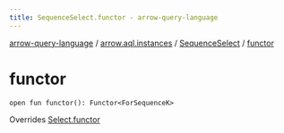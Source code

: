 ```yaml
---
title: SequenceSelect.functor - arrow-query-language
---
```


[arrow-query-language](../../index.html) / [arrow.aql.instances](../index.html) / [SequenceSelect](index.html) / [functor](./functor.html)

# functor

`open fun functor(): Functor<ForSequenceK>`

Overrides [Select.functor](../../arrow.aql/-select/functor.html)

